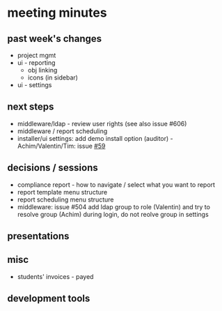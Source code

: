 
# meeting minutes

## past week's changes
- project mgmt
- ui - reporting
  - obj linking
  - icons (in sidebar)
- ui - settings

## next steps
- middleware/ldap - review user rights (see also issue #606)
- middleware / report scheduling
- installer/ui settings: add demo install option (auditor) - Achim/Valentin/Tim: issue [#59](https://github.com/CactuseSecurity/firewall-orchestrator/issues/59)

## decisions / sessions
- compliance report - how to navigate / select what you want to report
- report template menu structure
- report scheduling menu structure
- middleware: issue #504 add ldap group to role (Valentin) and try to resolve group (Achim) during login, do not reolve group in settings 

## presentations

## misc
- students' invoices - payed

## development tools
